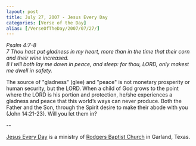```yaml
---
layout: post
title: July 27, 2007 - Jesus Every Day
categories: [Verse of the Day]
alias: [/VerseOfTheDay/2007/07/27/]
---
```


_Psalm 4:7-8  
7 Thou hast put gladness in my heart, more than in the time that
their corn and their wine increased.  
8 I will both lay me down in peace, and sleep: for thou, LORD, only
makest me dwell in safety._

The source of "gladness" (glee) and "peace" is not monetary
prosperity or human security, but the LORD. When a child of God grows
to the point where the LORD is his portion and protection, he/she
experiences a gladness and peace that this world&rsquo;s ways can
never produce. Both the Father and the Son, through the Spirit desire
to make their abode with you (John 14:21-23). Will you let them in?

 --

<a href=http://jesuseveryday.net>Jesus Every Day</a> is a ministry of <a href=http://rodgersbaptist.net>Rodgers Baptist Church</a> in Garland, Texas.
